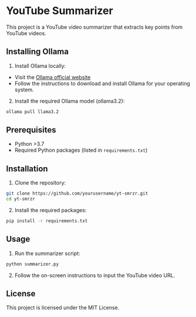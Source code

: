 # YouTube Summarizer

This project is a YouTube video summarizer that extracts key points from YouTube videos.

## Installing Ollama

1. Install Ollama locally:
  - Visit the [Ollama official website](https://www.ollama.com)
  - Follow the instructions to download and install Ollama for your operating system.

2. Install the required Ollama model (ollama3.2):
  ```sh
  ollama pull llama3.2
  ```
  
## Prerequisites

- Python >3.7
- Required Python packages (listed in `requirements.txt`)

## Installation

1. Clone the repository:
  ```sh
  git clone https://github.com/yourusername/yt-smrzr.git
  cd yt-smrzr
  ```

2. Install the required packages:
  ```sh
  pip install -r requirements.txt
  ```

## Usage

1. Run the summarizer script:
  ```sh
  python summarizer.py
  ```

2. Follow the on-screen instructions to input the YouTube video URL.

## License

This project is licensed under the MIT License.
